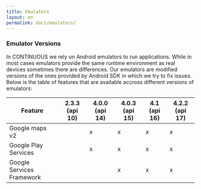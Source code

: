 ```yaml
---
title: Emulators
layout: en
permalink: docs/emulators/
---
```


<h3>Emulator Versions</h3>
  In CONTINUOUS we rely on Android emulators to run applications.  
  While in most cases emulators provide the same runtime environment as real devices sometimes there are differences.  
  Our emulators are modified versions of the ones provided by Android SDK in which we try to fix issues.  
  Below is the table of features that are available accross different versions of emulators:  
<table class="table emulator-table">
	<thead>
		<tr>
			<th>Feature</th><th>2.3.3 (api 10)</th><th>4.0.0 (api 14)</th><th>4.0.3 (api 15)</th><th>4.1 (api 16)</th><th>4.2.2 (api 17)</th>
		</tr>
	</thead>
	<tbody>
		<tr>
			<td>Google maps v2</td><td></td><td>x</td><td>x</td><td>x</td><td>x</td>
		</tr>
		<tr>
			<td>Google Play Services</td><td></td><td>x</td><td>x</td><td>x</td><td>x</td>
		</tr>
		<tr>
			<td>Google Services Framework</td><td></td><td></td><td>x</td><td>x</td><td>x</td>
		</tr>
	</tbody>
</table>
